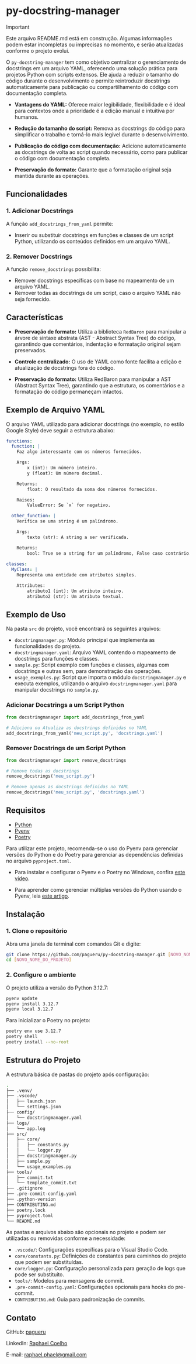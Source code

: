 # py-docstring-manager

> [!IMPORTANT]  
> Este arquivo README.md está em construção. Algumas informações podem estar incompletas ou imprecisas no momento, e serão atualizadas conforme o projeto evolui.

O `py-docstring-manager` tem como objetivo centralizar o gerenciamento de docstrings em um arquivo YAML, oferecendo uma solução prática para projetos Python com scripts extensos. Ele ajuda a reduzir o tamanho do código durante o desenvolvimento e permite reintroduzir docstrings automaticamente para publicação ou compartilhamento do código com documentação completa.

- **Vantagens do YAML:** Oferece maior legibilidade, flexibilidade e é ideal para contextos onde a prioridade é a edição manual e intuitiva por humanos.

- **Redução do tamanho do script:** Remova as docstrings do código para simplificar o trabalho e torná-lo mais legível durante o desenvolvimento.

- **Publicação do código com documentação:** Adicione automaticamente as docstrings de volta ao script quando necessário, como para publicar o código com documentação completa.

- **Preservação do formato:** Garante que a formatação original seja mantida durante as operações.

## **Funcionalidades**

### 1. **Adicionar Docstrings**

A função `add_docstrings_from_yaml` permite:

- Inserir ou substituir docstrings em funções e classes de um script Python, utilizando os conteúdos definidos em um arquivo YAML.

### 2. **Remover Docstrings**

A função `remove_docstrings` possibilita:

- Remover docstrings específicas com base no mapeamento de um arquivo YAML.
- Remover todas as docstrings de um script, caso o arquivo YAML não seja fornecido.

## **Características**

- **Preservação de formato:** Utiliza a biblioteca `RedBaron` para manipular a árvore de sintaxe abstrata (AST - Abstract Syntax Tree) do código, garantindo que comentários, indentação e formatação original sejam preservados.

- **Controle centralizado:** O uso de YAML como fonte facilita a edição e atualização de docstrings fora do código.

- **Preservação do formato:** Utiliza RedBaron para manipular a AST (Abstract Syntax Tree), garantindo que a estrutura, os comentários e a formatação do código permaneçam intactos.

## **Exemplo de Arquivo YAML**

O arquivo YAML utilizado para adicionar docstrings (no exemplo, no estilo Google Style) deve seguir a estrutura abaixo:

```yaml
functions:
  function: |
    Faz algo interessante com os números fornecidos.

    Args:
        x (int): Um número inteiro.
        y (float): Um número decimal.

    Returns:
        float: O resultado da soma dos números fornecidos.

    Raises:
        ValueError: Se `x` for negativo.

  other_function: |
    Verifica se uma string é um palíndromo.

    Args:
        texto (str): A string a ser verificada.

    Returns:
        bool: True se a string for um palíndromo, False caso contrário.
    
classes:
  MyClass: |
    Representa uma entidade com atributos simples.

    Attributes:
        atributo1 (int): Um atributo inteiro.
        atributo2 (str): Um atributo textual.
```

## **Exemplo de Uso**

Na pasta `src` do projeto, você encontrará os seguintes arquivos:

- `docstringmanager.py`: Módulo principal que implementa as funcionalidades do projeto.
- `docstringmanager.yaml`: Arquivo YAML contendo o mapeamento de docstrings para funções e classes.
- `sample.py`: Script exemplo com funções e classes, algumas com docstrings e outras sem, para demonstração das operações.
- `usage_exemples.py`: Script que importa o módulo `docstringmanager.py` e executa exemplos, utilizando o arquivo `docstringmanager.yaml` para manipular docstrings no `sample.py`.

### Adicionar Docstrings a um Script Python

```python
from docstringmanager import add_docstrings_from_yaml

# Adiciona ou Atualiza as docstrings definidas no YAML
add_docstrings_from_yaml('meu_script.py', 'docstrings.yaml')
```

### Remover Docstrings de um Script Python

```python
from docstringmanager import remove_docstrings

# Remove todas as docstrings
remove_docstrings('meu_script.py')

# Remove apenas as docstrings definidas no YAML
remove_docstrings('meu_script.py', 'docstrings.yaml')
```

## Requisitos

- [Python](https://www.python.org/downloads/)
- [Pyenv](https://pypi.org/project/pyenv/)
- [Poetry](https://python-poetry.org/)

Para utilizar este projeto, recomenda-se o uso do Pyenv para gerenciar versões do Python e do Poetry para gerenciar as dependências definidas no arquivo `pyproject.toml`.

- Para instalar e configurar o Pyenv e o Poetry no Windows, confira [este vídeo](https://www.youtube.com/watch?v=547Jr26duHQ).

- Para aprender como gerenciar múltiplas versões do Python usando o Pyenv, leia [este artigo](https://realpython.com/intro-to-pyenv/).

## Instalação

### 1. Clone o repositório

Abra uma janela de terminal com comandos Git e digite:

```bash
git clone https://github.com/pagueru/py-docstring-manager.git [NOVO_NOME_DO_PROJETO]
cd [NOVO_NOME_DO_PROJETO]
```

### 2. Configure o ambiente

O projeto utiliza a versão do Python 3.12.7:

```bash
pyenv update
pyenv install 3.12.7
pyenv local 3.12.7
```

Para inicializar o Poetry no projeto:

```bash
poetry env use 3.12.7
poetry shell
poetry install --no-root
```

## Estrutura do Projeto

A estrutura básica de pastas do projeto após configuração:

```bash
.
├── .venv/
├── .vscode/
│   ├── launch.json
│   └── settings.json
├── config/
│   └── docstringmanager.yaml
├── logs/
│   └── app.log
├── src/
│   ├── core/
│   │   ├── constants.py
│   │   └── logger.py
│   ├── docstringmanager.py
│   ├── sample.py
│   └── usage_examples.py
├── tools/
│   ├── commit.txt
│   └── template_commit.txt
├── .gitignore
├── .pre-commit-config.yaml
├── .python-version
├── CONTRIBUTING.md
├── poetry.lock
├── pyproject.toml
└── README.md
```

As pastas e arquivos abaixo são opcionais no projeto e podem ser utilizadas ou removidas conforme a necessidade:

- `.vscode/`: Configurações específicas para o Visual Studio Code.
- `core/constants.py`: Definições de constantes para caminhos do projeto que podem ser substituídas.
- `core/logger.py`: Configuração personalizada para geração de logs que pode ser substituíto.
- `tools/`: Modelos para mensagens de commit.
- `.pre-commit-config.yaml`: Configurações opcionais para hooks do pre-commit.
- `CONTRIBUTING.md`: Guia para padronização de commits.

## Contato

GitHub: [pagueru](https://github.com/pagueru/)

LinkedIn: [Raphael Coelho](https://www.linkedin.com/in/raphaelhvcoelho/)

E-mail: [raphael.phael@gmail.com](mailto:raphael.phael@gmail.com)
